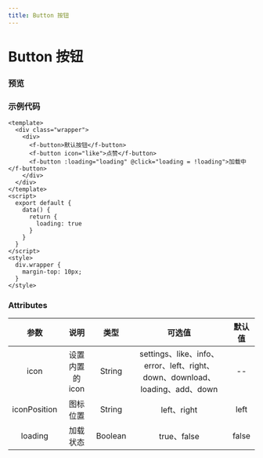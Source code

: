 ```yaml
---
title: Button 按钮
---
```


# Button 按钮

### 预览

<ClientOnly>
<button-demos></button-demos>
</ClientOnly>

### 示例代码

```vue
<template>
  <div class="wrapper">
    <div>
      <f-button>默认按钮</f-button>
      <f-button icon="like">点赞</f-button>
      <f-button :loading="loading" @click="loading = !loading">加载中</f-button>
    </div>
  </div>
</template>
<script>
  export default {
    data() {
      return {
        loading: true
      }
    }
  }
</script>
<style>
  div.wrapper {
    margin-top: 10px;
  }
</style>
```

### Attributes

|     参数     |      说明       |  类型   |                                    可选值                                    | 默认值 |
| :----------: | :-------------: | :-----: | :--------------------------------------------------------------------------: | :----: |
|     icon     | 设置内置的 icon | String  | settings、like、info、error、left、right、down、download、loading、add、down |   --   |
| iconPosition |    图标位置     | String  |                                 left、right                                  |  left  |
|   loading    |    加载状态     | Boolean |                                 true、false                                  | false  |
